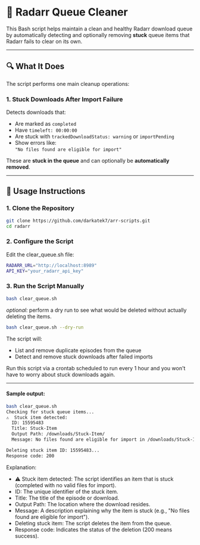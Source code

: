 # 🧹 Radarr Queue Cleaner

This Bash script helps maintain a clean and healthy Radarr download queue by automatically detecting and optionally removing **stuck** queue items that Radarr fails to clear on its own.

---

## 🔍 What It Does

The script performs one main cleanup operations:

### 1. Stuck Downloads After Import Failure

Detects downloads that:
- Are marked as `completed`
- Have `timeleft: 00:00:00`
- Are stuck with `trackedDownloadStatus: warning` or `importPending`
- Show errors like:  
  `"No files found are eligible for import"`

These are **stuck in the queue** and can optionally be **automatically removed**.

---

## 🚀 Usage Instructions

### 1. Clone the Repository

```bash
git clone https://github.com/darkatek7/arr-scripts.git
cd radarr
```

### 2. Configure the Script
Edit the clear_queue.sh file:
 ```bash
RADARR_URL="http://localhost:8989"
API_KEY="your_radarr_api_key"
```

### 3. Run the Script Manually
```bash
bash clear_queue.sh
```

_optional:_ perform a dry run to see what would be deleted without actually deleting the items.
```bash
bash clear_queue.sh --dry-run
```

The script will:
* List and remove duplicate episodes from the queue
* Detect and remove stuck downloads after failed imports

Run this script via a crontab scheduled to run every 1 hour and you won't have to worry about stuck downloads again.

---

#### Sample output:
```bash
bash clear_queue.sh 
Checking for stuck queue items...
⚠️  Stuck item detected:
  ID: 15595483
  Title: Stuck-Item
  Output Path: /downloads/Stuck-Item/
  Message: No files found are eligible for import in /downloads/Stuck-Item/

Deleting stuck item ID: 15595483...
Response code: 200
```

Explanation:
* ⚠️ Stuck item detected: The script identifies an item that is stuck (completed with no valid files for import).
* ID: The unique identifier of the stuck item.
* Title: The title of the episode or download.
* Output Path: The location where the download resides.
* Message: A description explaining why the item is stuck (e.g., "No files found are eligible for import").
* Deleting stuck item: The script deletes the item from the queue.
* Response code: Indicates the status of the deletion (200 means success).
